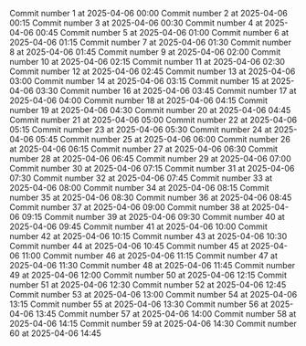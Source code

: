
Commit number 1 at 2025-04-06 00:00
Commit number 2 at 2025-04-06 00:15
Commit number 3 at 2025-04-06 00:30
Commit number 4 at 2025-04-06 00:45
Commit number 5 at 2025-04-06 01:00
Commit number 6 at 2025-04-06 01:15
Commit number 7 at 2025-04-06 01:30
Commit number 8 at 2025-04-06 01:45
Commit number 9 at 2025-04-06 02:00
Commit number 10 at 2025-04-06 02:15
Commit number 11 at 2025-04-06 02:30
Commit number 12 at 2025-04-06 02:45
Commit number 13 at 2025-04-06 03:00
Commit number 14 at 2025-04-06 03:15
Commit number 15 at 2025-04-06 03:30
Commit number 16 at 2025-04-06 03:45
Commit number 17 at 2025-04-06 04:00
Commit number 18 at 2025-04-06 04:15
Commit number 19 at 2025-04-06 04:30
Commit number 20 at 2025-04-06 04:45
Commit number 21 at 2025-04-06 05:00
Commit number 22 at 2025-04-06 05:15
Commit number 23 at 2025-04-06 05:30
Commit number 24 at 2025-04-06 05:45
Commit number 25 at 2025-04-06 06:00
Commit number 26 at 2025-04-06 06:15
Commit number 27 at 2025-04-06 06:30
Commit number 28 at 2025-04-06 06:45
Commit number 29 at 2025-04-06 07:00
Commit number 30 at 2025-04-06 07:15
Commit number 31 at 2025-04-06 07:30
Commit number 32 at 2025-04-06 07:45
Commit number 33 at 2025-04-06 08:00
Commit number 34 at 2025-04-06 08:15
Commit number 35 at 2025-04-06 08:30
Commit number 36 at 2025-04-06 08:45
Commit number 37 at 2025-04-06 09:00
Commit number 38 at 2025-04-06 09:15
Commit number 39 at 2025-04-06 09:30
Commit number 40 at 2025-04-06 09:45
Commit number 41 at 2025-04-06 10:00
Commit number 42 at 2025-04-06 10:15
Commit number 43 at 2025-04-06 10:30
Commit number 44 at 2025-04-06 10:45
Commit number 45 at 2025-04-06 11:00
Commit number 46 at 2025-04-06 11:15
Commit number 47 at 2025-04-06 11:30
Commit number 48 at 2025-04-06 11:45
Commit number 49 at 2025-04-06 12:00
Commit number 50 at 2025-04-06 12:15
Commit number 51 at 2025-04-06 12:30
Commit number 52 at 2025-04-06 12:45
Commit number 53 at 2025-04-06 13:00
Commit number 54 at 2025-04-06 13:15
Commit number 55 at 2025-04-06 13:30
Commit number 56 at 2025-04-06 13:45
Commit number 57 at 2025-04-06 14:00
Commit number 58 at 2025-04-06 14:15
Commit number 59 at 2025-04-06 14:30
Commit number 60 at 2025-04-06 14:45